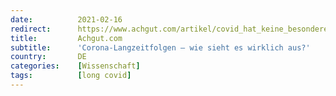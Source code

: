 ```yaml
---
date:          2021-02-16
redirect:      https://www.achgut.com/artikel/covid_hat_keine_besonderen_langzeitfolgen
title:         Achgut.com
subtitle:      'Corona-Langzeitfolgen – wie sieht es wirklich aus?'
country:       DE
categories:    [Wissenschaft]
tags:          [long covid]
---
```

